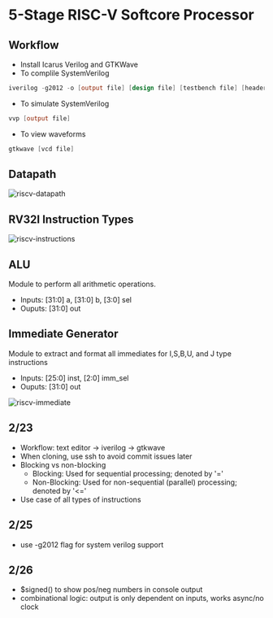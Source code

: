 # 5-Stage RISC-V Softcore Processor
## Workflow
- Install Icarus Verilog and GTKWave
- To complile SystemVerilog
```verilog
iverilog -g2012 -o [output file] [design file] [testbench file] [header file]
```
- To simulate SystemVerilog
```verilog
vvp [output file]
```
- To view waveforms
```verilog
gtkwave [vcd file]
```
## Datapath
![riscv-datapath](https://github.com/user-attachments/assets/b5a85df9-06a7-44b7-8997-de6fa9eff5ad)
## RV32I Instruction Types
![riscv-instructions](https://github.com/user-attachments/assets/aed43d6b-19bf-4b4e-9862-b42efd4b2c5e)
## ALU
Module to perform all arithmetic operations. 
- Inputs: [31:0] a, [31:0] b, [3:0] sel
- Ouputs: [31:0] out
## Immediate Generator
Module to extract and format all immediates for I,S,B,U, and J type instructions
- Inputs: [25:0] inst, [2:0] imm_sel
- Ouputs: [31:0] out

![riscv-immediate](https://github.com/user-attachments/assets/0b8ba84b-2b19-4ab7-9a12-8d53ac34be0c)
## 2/23
- Workflow: text editor -> iverilog -> gtkwave
- When cloning, use ssh to avoid commit issues later
- Blocking vs non-blocking
    - Blocking: Used for sequential processing; denoted by '='
    - Non-Blocking: Used for non-sequential (parallel) processing; denoted by '<='
- Use case of all types of instructions
## 2/25
- use -g2012 flag for system verilog support
## 2/26
- $signed() to show pos/neg numbers in console output
- combinational logic: output is only dependent on inputs, works async/no clock
